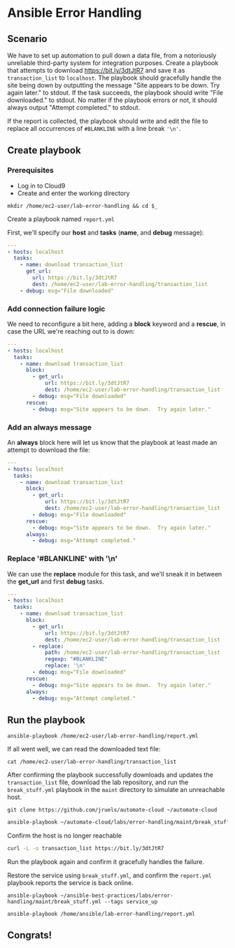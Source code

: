 # Ansible Error Handling
## Scenario

We have to set up automation to pull down a data file, from a notoriously unreliable third-party system for integration purposes. Create a playbook that attempts to download https://bit.ly/3dtJtR7 and save it as `transaction_list` to `localhost`. The playbook should gracefully handle the site being down by outputting the message "Site appears to be down. Try again later." to stdout. If the task succeeds, the playbook should write "File downloaded." to stdout. No matter if the playbook errors or not, it should always output "Attempt completed." to stdout.

If the report is collected, the playbook should write and edit the file to replace all occurrences of `#BLANKLINE` with a line break `'\n'`.

## Create playbook

### Prerequisites

* Log in to Cloud9  
* Create and enter the working directory

 ```
 mkdir /home/ec2-user/lab-error-handling && cd $_
 ```



Create a playbook named `report.yml`

First, we'll specify our **host** and **tasks** (**name**, and **debug** message):

```yaml
---
- hosts: localhost
  tasks:
    - name: download transaction_list
      get_url:
        url: https://bit.ly/3dtJtR7
        dest: /home/ec2-user/lab-error-handling/transaction_list
    - debug: msg="File downloaded"
```



### Add connection failure logic

We need to reconfigure a bit here, adding a **block** keyword and a **rescue**, in case the URL we're reaching out to is down:

```yaml
---
- hosts: localhost
  tasks:
    - name: download transaction_list
      block:
        - get_url:
            url: https://bit.ly/3dtJtR7
            dest: /home/ec2-user/lab-error-handling/transaction_list
        - debug: msg="File downloaded"
      rescue:
        - debug: msg="Site appears to be down.  Try again later."
```



### Add an always message

An **always** block here will let us know that the playbook at least made an attempt to download the file:

```yaml
---
- hosts: localhost
  tasks:
    - name: download transaction_list
      block:
        - get_url:
            url: https://bit.ly/3dtJtR7
            dest: /home/ec2-user/lab-error-handling/transaction_list
        - debug: msg="File downloaded"
      rescue:
        - debug: msg="Site appears to be down.  Try again later."
      always:
        - debug: msg="Attempt completed."
```

### Replace '#BLANKLINE' with '\n'

We can use the **replace** module for this task, and we'll sneak it in between the **get_url** and first **debug** tasks.

```yaml
---
- hosts: localhost
  tasks:
    - name: download transaction_list
      block:
        - get_url:
            url: https://bit.ly/3dtJtR7
            dest: /home/ec2-user/lab-error-handling/transaction_list
        - replace:
            path: /home/ec2-user/lab-error-handling/transaction_list
            regexp: "#BLANKLINE"
            replace: '\n'
        - debug: msg="File downloaded"
      rescue:
        - debug: msg="Site appears to be down.  Try again later."
      always:
        - debug: msg="Attempt completed."
```

## Run the playbook 

```
ansible-playbook /home/ec2-user/lab-error-handling/report.yml
```

If all went well, we can read the downloaded text file:

```
cat /home/ec2-user/lab-error-handling/transaction_list
```



After confirming the playbook successfully downloads and updates the `transaction_list` file, download the lab repository, and run the `break_stuff.yml` playbook in the `maint` directory to simulate an unreachable host. 

```
git clone https://github.com/jruels/automate-cloud ~/automate-cloud
```

```sh
ansible-playbook ~/automate-cloud/labs/error-handling/maint/break_stuff.yml --tags service_down
```

Confirm the host is no longer reachable 
```sh
curl -L -o transaction_list https://bit.ly/3dtJtR7
```

Run the playbook again and confirm it gracefully handles the failure.



Restore the service using `break_stuff.yml`, and confirm the `report.yml` playbook reports the service is back online.

```
ansible-playbook ~/ansible-best-practices/labs/error-handling/maint/break_stuff.yml --tags service_up
```

```
ansible-playbook /home/ansible/lab-error-handling/report.yml
```



## Congrats!

